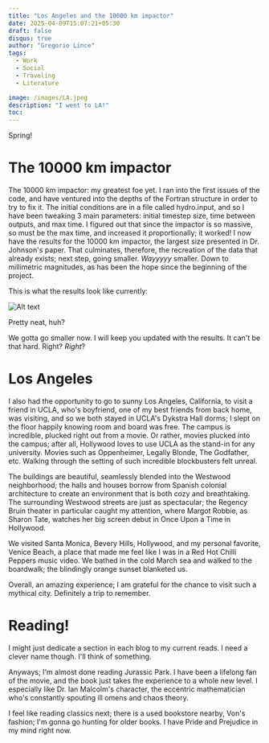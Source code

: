 ```yaml
---
title: "Los Angeles and the 10000 km impactor"
date: 2025-04-09T15:07:21+05:30
draft: false 
disqus: true
author: "Gregorio Lince"
tags:
  - Work
  - Social
  - Traveling
  - Literature

image: /images/LA.jpeg
description: "I went to LA!"
toc:
---
```


Spring!

# The 10000 km impactor

The 10000 km impactor: my greatest foe yet. I ran into the first issues of the code, and have ventured into the depths of the Fortran structure in order to try to fix it. The initial conditions are in a file called hydro.input, and so I have been tweaking 3 main parameters: initial timestep size, time between outputs, and max time. I figured out that since the impactor is so massive, so must be the max time, and increased it proportionally; it worked! I now have the results for the 10000 km impactor, the largest size presented in Dr. Johnson's paper. That culminates, therefore, the recreation of the data that already exists; next step, going smaller. _Wayyyyy_ smaller. Down to millimetric magnitudes, as has been the hope since the beginning of the project. 

This is what the results look like currently:

![Alt text](/images/whatsapp1.jpeg "Current results")

Pretty neat, huh?

We gotta go smaller now. I will keep you updated with the results. It can't be that hard. Right? _Right_?

# Los Angeles

I also had the opportunity to go to sunny Los Angeles, California, to visit a friend in UCLA, who's boyfriend, one of my best friends from back home, was visiting, and so we both stayed in UCLA's Dykstra Hall dorms; I slept on the floor happily knowing room and board was free. The campus is incredible, plucked right out from a movie. Or rather, movies plucked into the campus; after all, Hollywood loves to use UCLA as the stand-in for any university. Movies such as Oppenheimer, Legally Blonde, The Godfather, etc. Walking through the setting of such incredible blockbusters felt unreal. 

The buildings are beautiful, seamlessly blended into the Westwood neighborhood; the halls and houses borrow from Spanish colonial architecture to create an environment that is both cozy and breathtaking. The surrounding Westwood streets are just as spectacular; the Regency Bruin theater in particular caught my attention, where Margot Robbie, as Sharon Tate, watches her big screen debut in Once Upon a Time in Hollywood.   

We visited Santa Monica, Bevery Hills, Hollywood, and my personal favorite, Venice Beach, a place that made me feel like I was in a Red Hot Chilli Peppers music video. We bathed in the cold March sea and walked to the boardwalk; the blindingly orange sunset blanketed us. 

Overall, an amazing experience; I am grateful for the chance to visit such a mythical city. Definitely a trip to remember. 

# Reading!

I might just dedicate a section in each blog to my current reads. I need a clever name though. I'll think of something.

Anyways; I'm almost done reading Jurassic Park. I have been a lifelong fan of the movie, and the book just takes the experience to a whole new level. I especially like Dr. Ian Malcolm's character, the eccentric mathematician who's constantly spouting ill omens and chaos theory. 

I feel like reading classics next; there is a used bookstore nearby, Von's fashion; I'm gonna go hunting for older books. I have Pride and Prejudice in my mind right now.